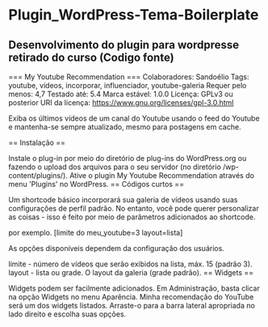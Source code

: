 # Plugin_WordPress-Tema-Boilerplate
## Desenvolvimento do plugin para wordpresse retirado do curso (Codigo fonte)

=== My Youtube Recommendation === Colaboradores: Sandoélio Tags: youtube, vídeos, incorporar, influenciador, youtube-galeria Requer pelo menos: 4,7 Testado até: 5.4 Marca estável: 1.0.0 Licença: GPLv3 ou posterior URI da licença: https://www.gnu.org/licenses/gpl-3.0.html

Exiba os últimos vídeos de um canal do Youtube usando o feed do Youtube e mantenha-se sempre atualizado, mesmo para postagens em cache.

== Instalação ==

Instale o plug-in por meio do diretório de plug-ins do WordPress.org ou fazendo o upload dos arquivos para o seu servidor (no diretório /wp-content/plugins/).
Ative o plugin My Youtube Recommendation através do menu 'Plugins' no WordPress.
== Códigos curtos ==

Um shortcode básico incorporará sua galeria de vídeos usando suas configurações de perfil padrão. No entanto, você pode querer personalizar as coisas - isso é feito por meio de parâmetros adicionados ao shortcode.

por exemplo. [limite do meu_youtube=3 layout=lista]

As opções disponíveis dependem da configuração dos usuários.

limite - número de vídeos que serão exibidos na lista, máx. 15 (padrão 3).
layout - lista ou grade. O layout da galeria (grade padrão).
== Widgets ==

Widgets podem ser facilmente adicionados. Em Administração, basta clicar na opção Widgets no menu Aparência. Minha recomendação do YouTube será um dos widgets listados. Arraste-o para a barra lateral apropriada no lado direito e escolha suas opções.

